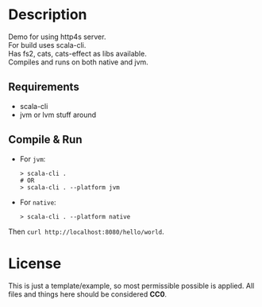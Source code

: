 # Description

Demo for using http4s server.  
For build uses scala-cli.  
Has fs2, cats, cats-effect as libs available.  
Compiles and runs on both native and jvm.

## Requirements

 * scala-cli
 * jvm or lvm stuff around

## Compile & Run

 * For `jvm`:
   ```
   > scala-cli .
   # OR
   > scala-cli . --platform jvm
   ```

 * For `native`:
   ```
   > scala-cli . --platform native
   ```

Then `curl http://localhost:8080/hello/world`.

# License

This is just a template/example, so most permissible possible is applied.
All files and things here should be considered **CC0**.